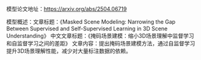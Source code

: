 模型论文地址：https://arxiv.org/abs/2504.06719

模型概述：文章标题：《Masked Scene Modeling: Narrowing the Gap Between Supervised and Self-Supervised Learning in 3D Scene Understanding》
中文文章标题：《掩码场景建模：缩小3D场景理解中监督学习和自监督学习之间的差距》
文章内容：提出掩码场景建模方法，通过自监督学习提升3D场景理解性能，减少对大量标注数据的依赖。
